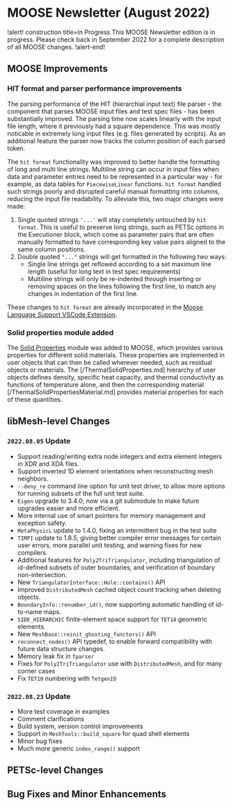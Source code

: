 # MOOSE Newsletter (August 2022)

!alert! construction title=In Progress
This MOOSE Newsletter edition is in progress. Please check back in September 2022
for a complete description of all MOOSE changes.
!alert-end!

## MOOSE Improvements

### HIT format and parser performance improvements

The parsing performance of the HIT (hierarchial input text) file parser - the component that parses
MOOSE input files and test spec files - has been substantially improved. The parsing time now scales
linearly with the input file length, where it previously had a square dependence. This was mostly
noticable in extremely long input files (e.g. files generated by scripts). As an additional feature the
parser now tracks the column position of each parsed token.

The `hit format` functionality was improved to better handle the formatting of long and multi line
strings. Multiline string can occur in input files when data and parameter entries
need to be represented in a particular way - for example, as data tables for `PiecewiseLinear`
functions. `hit format` handled such strings poorly and disrupted careful manual formatting into
columns, reducing the input file readability. To alleviate this, two major changes were made:

1. Single quoted strings `'...'` will stay completely untouched by `hit format`. This is useful to preserve long strings, such as PETSc options in the Executioner block, which come as parameter pairs that are often manually formatted to have corresponding key value pairs aligned to the same column positions.
2. Double quoted `"..."` strings will get formatted in the following two ways:
    - Single line strings get reflowed according to a set maximum line length (useful for long text in test spec requirements)
    - Multiline strings will only be re-indented through inserting or removing spaces on the lines following the first line, to match any changes in indentation of the first line.

These changes to `hit format` are already incorporated in the [Moose Language Support VSCode Extension](https://marketplace.visualstudio.com/items?itemName=DanielSchwen.moose-language-support).

### Solid properties module added

The [Solid Properties](modules/solid_properties/index.md) module was added to
MOOSE, which provides various properties for different solid materials. These
properties are implemented in user objects that can then be called wherever
needed, such as residual objects or materials. The [/ThermalSolidProperties.md]
hierarchy of user objects defines density, specific heat capacity, and thermal
conductivity as functions of temperature alone, and then the corresponding
material [/ThermalSolidPropertiesMaterial.md] provides material properties for
each of these quantities.

## libMesh-level Changes

### `2022.08.05` Update
- Support reading/writing extra node integers and extra element
  integers in XDR and XDA files.
- Support inverted 1D element orientations when reconstructing mesh
  neighbors.
- `--deny_re` command line option for unit test driver, to allow more
  options for running subsets of the full unit test suite.
- `Eigen` upgrade to 3.4.0; now via a git submodule to make future
  upgrades easier and more efficient.
- More internal use of smart pointers for memory management and
  exception safety.
- `MetaPhysicL` update to 1.4.0, fixing an intermittent bug in the test
  suite
- `TIMPI` update to 1.8.5, giving better compiler error messages for
  certain user errors, more parallel unit testing, and warning fixes
  for new compilers.
- Additional features for `Poly2TriTriangulator`, including
  triangulation of id-defined subsets of outer boundaries, and
  verification of boundary non-intersection.
- New `TriangulatorInterface::Hole::contains()` API
- Improved `DistributedMesh` cached object count tracking when deleting
  objects.
- `BoundaryInfo::renumber_id()`, now supporting automatic handling of
  id-to-name maps.
- `SIDE_HIERARCHIC` finite-element space support for `TET14` geometric
  elements.
- New `MeshBase::reinit_ghosting_functors()` API
- `reconnect_nodes()` API typedef, to enable forward compatibility
  with future data structure changes.
- Memory leak fix in `fparser`
- Fixes for `Poly2TriTriangulator` use with `DistributedMesh`, and for
  many corner cases
- Fix `TET10` numbering with `TetgenIO`

### `2022.08.23` Update
- More test coverage in examples
- Comment clarifications
- Build system, version control improvements
- Support in `MeshTools::build_square` for quad shell elements
- Minor bug fixes
- Much more generic `index_range()` support

## PETSc-level Changes

## Bug Fixes and Minor Enhancements
